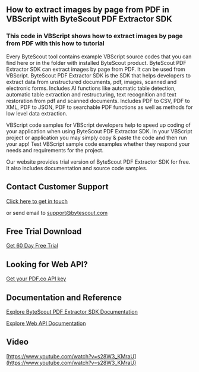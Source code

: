 ## How to extract images by page from PDF in VBScript with ByteScout PDF Extractor SDK

### This code in VBScript shows how to extract images by page from PDF with this how to tutorial

Every ByteScout tool contains example VBScript source codes that you can find here or in the folder with installed ByteScout product. ByteScout PDF Extractor SDK can extract images by page from PDF. It can be used from VBScript. ByteScout PDF Extractor SDK is the SDK that helps developers to extract data from unstructured documents, pdf, images, scanned and electronic forms. Includes AI functions like automatic table detection, automatic table extraction and restructuring, text recognition and text restoration from pdf and scanned documents. Includes PDF to CSV, PDF to XML, PDF to JSON, PDF to searchable PDF functions as well as methods for low level data extraction.

VBScript code samples for VBScript developers help to speed up coding of your application when using ByteScout PDF Extractor SDK. In your VBScript project or application you may simply copy & paste the code and then run your app! Test VBScript sample code examples whether they respond your needs and requirements for the project.

Our website provides trial version of ByteScout PDF Extractor SDK for free. It also includes documentation and source code samples.

## Contact Customer Support

[Click here to get in touch](https://bytescout.zendesk.com/hc/en-us/requests/new?subject=ByteScout%20PDF%20Extractor%20SDK%20Question)

or send email to [support@bytescout.com](mailto:support@bytescout.com?subject=ByteScout%20PDF%20Extractor%20SDK%20Question) 

## Free Trial Download

[Get 60 Day Free Trial](https://bytescout.com/download/web-installer?utm_source=github-readme)

## Looking for Web API? 

[Get your PDF.co API key](https://pdf.co/documentation/api?utm_source=github-readme)

## Documentation and Reference

[Explore ByteScout PDF Extractor SDK Documentation](https://bytescout.com/documentation/index.html?utm_source=github-readme)

[Explore Web API Documentation](https://pdf.co/documentation/api?utm_source=github-readme)

## Video

[https://www.youtube.com/watch?v=s28W3_KMraU](https://www.youtube.com/watch?v=s28W3_KMraU)